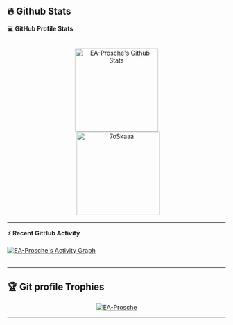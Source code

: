 <!---
- 👋 Hi, I’m @EA-Prosche
- 👀 I’m interested in ...
- 🌱 I’m currently learning ...
- 💞️ I’m looking to collaborate on ...
- 📫 How to reach me ...

EA-Prosche/EA-Prosche is a ✨ special ✨ repository because its `README.md` (this file) appears on your GitHub profile.
You can click the Preview link to take a look at your changes.

[![Anurag's GitHub stats](https://github-readme-stats.vercel.app/api?username=EA-Prosche&count_private=true&show_icons=true&theme=radical)](https://github.com/EA-Prosche/github-readme-stats)

[![Top Langs](https://github-readme-stats.vercel.app/api/top-langs/?username=EA-Prosche&theme=radical)](https://github.com/anuraghazra/github-readme-stats)

--->

## 🔥 Github Stats



  <summary><b>💻 GitHub Profile Stats</b></summary>
  <br/>
  <p align="center">
    <a href="https://github.com/EA-Prosche/github-readme-stats"><img alt="EA-Prosche's Github Stats" src="https://github-readme-stats.vercel.app/api?username=EA-Prosche&show_icons=true&count_private=true&theme=radical" height="192px"/></a>
<br/>
  &nbsp;
	        <img src="https://github-readme-stats.vercel.app/api/top-langs?username=7oSkaaa&langs_count=10&show_icons=true&locale=en&layout=compact&theme=algolia" alt="7oSkaaa" height="192px"/>
  </p>

----

  <summary><b>⚡ Recent GitHub Activity</b></summary>
  <br/>
   <a href="https://github.com/EA-Prosche"><img alt="EA-Prosche's Activity Graph" src="https://activity-graph.herokuapp.com/graph?username=EA-Prosche&custom_title=EA-Prosche's%20Contribution%20Graph&theme=react-dark" /></a>
  <br/>


<br/>

----

## :trophy: Git profile Trophies

<p align="center"> <a href="https://github.com/ryo-ma/github-profile-trophy"><img src="https://github-profile-trophy.vercel.app/?username=EA-Prosche&layout=compact&theme=algolia" alt="EA-Prosche" /></a> </p>

-----
